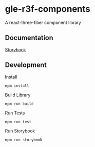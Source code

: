 # gle-r3f-components
A react-three-fiber component library

## Documentation
[Storybook](https://guyettinger.github.io/gle-r3f-components/)

## Development
Install
```
npm install
```
Build Library
```
npm run build
```
Run Tests
```
npm run test
```
Run Storybook
```
npm run storybook
```